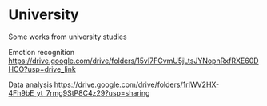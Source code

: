 # University
Some works from university studies 

Emotion recognition https://drive.google.com/drive/folders/15vI7FCvmU5jLtsJYNopnRxfRXE60DHCO?usp=drive_link

Data analysis https://drive.google.com/drive/folders/1rIWV2HX-4Fh9bE_yt_7rmg9StP8C4z29?usp=sharing
